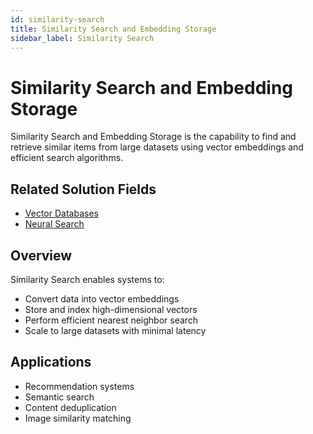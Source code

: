 ```yaml
---
id: similarity-search
title: Similarity Search and Embedding Storage
sidebar_label: Similarity Search
---
```


# Similarity Search and Embedding Storage

Similarity Search and Embedding Storage is the capability to find and retrieve similar items from large datasets using vector embeddings and efficient search algorithms.

## Related Solution Fields

- [Vector Databases](../solutions/vector-databases)
- [Neural Search](../solutions/neural-search)

## Overview

Similarity Search enables systems to:

- Convert data into vector embeddings
- Store and index high-dimensional vectors
- Perform efficient nearest neighbor search
- Scale to large datasets with minimal latency

## Applications

- Recommendation systems
- Semantic search
- Content deduplication
- Image similarity matching
